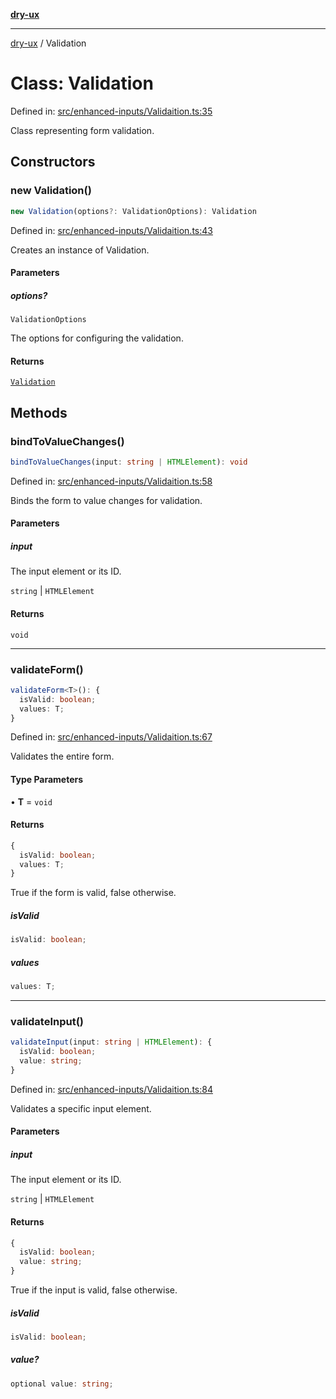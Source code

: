 [**dry-ux**](../README.md)

***

[dry-ux](../README.md) / Validation

# Class: Validation

Defined in: [src/enhanced-inputs/Validaition.ts:35](https://github.com/navedr/dry-ux/blob/caab991ee97f6aeffaf134cbc4d98e0b18f2cf6b/src/enhanced-inputs/Validaition.ts#L35)

Class representing form validation.

## Constructors

### new Validation()

```ts
new Validation(options?: ValidationOptions): Validation
```

Defined in: [src/enhanced-inputs/Validaition.ts:43](https://github.com/navedr/dry-ux/blob/caab991ee97f6aeffaf134cbc4d98e0b18f2cf6b/src/enhanced-inputs/Validaition.ts#L43)

Creates an instance of Validation.

#### Parameters

##### options?

`ValidationOptions`

The options for configuring the validation.

#### Returns

[`Validation`](Validation.md)

## Methods

### bindToValueChanges()

```ts
bindToValueChanges(input: string | HTMLElement): void
```

Defined in: [src/enhanced-inputs/Validaition.ts:58](https://github.com/navedr/dry-ux/blob/caab991ee97f6aeffaf134cbc4d98e0b18f2cf6b/src/enhanced-inputs/Validaition.ts#L58)

Binds the form to value changes for validation.

#### Parameters

##### input

The input element or its ID.

`string` | `HTMLElement`

#### Returns

`void`

***

### validateForm()

```ts
validateForm<T>(): {
  isValid: boolean;
  values: T;
}
```

Defined in: [src/enhanced-inputs/Validaition.ts:67](https://github.com/navedr/dry-ux/blob/caab991ee97f6aeffaf134cbc4d98e0b18f2cf6b/src/enhanced-inputs/Validaition.ts#L67)

Validates the entire form.

#### Type Parameters

• **T** = `void`

#### Returns

```ts
{
  isValid: boolean;
  values: T;
}
```

True if the form is valid, false otherwise.

##### isValid

```ts
isValid: boolean;
```

##### values

```ts
values: T;
```

***

### validateInput()

```ts
validateInput(input: string | HTMLElement): {
  isValid: boolean;
  value: string;
}
```

Defined in: [src/enhanced-inputs/Validaition.ts:84](https://github.com/navedr/dry-ux/blob/caab991ee97f6aeffaf134cbc4d98e0b18f2cf6b/src/enhanced-inputs/Validaition.ts#L84)

Validates a specific input element.

#### Parameters

##### input

The input element or its ID.

`string` | `HTMLElement`

#### Returns

```ts
{
  isValid: boolean;
  value: string;
}
```

True if the input is valid, false otherwise.

##### isValid

```ts
isValid: boolean;
```

##### value?

```ts
optional value: string;
```
